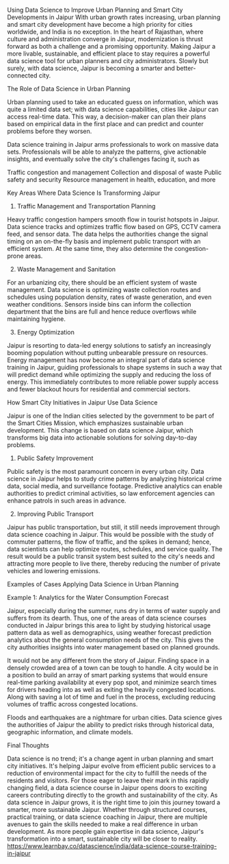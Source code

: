 Using Data Science to Improve Urban Planning and Smart City Developments in Jaipur
With urban growth rates increasing, urban planning and smart city development have become a high priority for cities worldwide, and India is no exception. In the heart of Rajasthan, where culture and administration converge in Jaipur, modernization is thrust forward as both a challenge and a promising opportunity. Making Jaipur a more livable, sustainable, and efficient place to stay requires a powerful data science tool for urban planners and city administrators. Slowly but surely, with data science, Jaipur is becoming a smarter and better-connected city.

The Role of Data Science in Urban Planning

Urban planning used to take an educated guess on information, which was quite a limited data set; with data science capabilities, cities like Jaipur can access real-time data. This way, a decision-maker can plan their plans based on empirical data in the first place and can predict and counter problems before they worsen.

Data science training in Jaipur arms professionals to work on massive data sets. Professionals will be able to analyze the patterns, give actionable insights, and eventually solve the city's challenges facing it, such as

Traffic congestion and management
Collection and disposal of waste
Public safety and security
Resource management in health, education, and more

Key Areas Where Data Science Is Transforming Jaipur

1. Traffic Management and Transportation Planning

Heavy traffic congestion hampers smooth flow in tourist hotspots in Jaipur. Data science tracks and optimizes traffic flow based on GPS, CCTV camera feed, and sensor data. The data helps the authorities change the signal timing on an on-the-fly basis and implement public transport with an efficient system. At the same time, they also determine the congestion-prone areas.

2. Waste Management and Sanitation

For an urbanizing city, there should be an efficient system of waste management. Data science is optimizing waste collection routes and schedules using population density, rates of waste generation, and even weather conditions. Sensors inside bins can inform the collection department that the bins are full and hence reduce overflows while maintaining hygiene.

3. Energy Optimization

Jaipur is resorting to data-led energy solutions to satisfy an increasingly booming population without putting unbearable pressure on resources. Energy management has now become an integral part of data science training in Jaipur, guiding professionals to shape systems in such a way that will predict demand while optimizing the supply and reducing the loss of energy. This immediately contributes to more reliable power supply access and fewer blackout hours for residential and commercial sectors.

 How Smart City Initiatives in Jaipur Use Data Science

Jaipur is one of the Indian cities selected by the government to be part of the Smart Cities Mission, which emphasizes sustainable urban development. This change is based on data science Jaipur, which transforms big data into actionable solutions for solving day-to-day problems.

1. Public Safety Improvement

Public safety is the most paramount concern in every urban city. Data science in Jaipur helps to study crime patterns by analyzing historical crime data, social media, and surveillance footage. Predictive analytics can enable authorities to predict criminal activities, so law enforcement agencies can enhance patrols in such areas in advance.

 2. Improving Public Transport

Jaipur has public transportation, but still, it still needs improvement through data science coaching in Jaipur. This would be possible with the study of commuter patterns, the flow of traffic, and the spikes in demand; hence, data scientists can help optimize routes, schedules, and service quality. The result would be a public transit system best suited to the city's needs and attracting more people to live there, thereby reducing the number of private vehicles and lowering emissions.

Examples of Cases Applying Data Science in Urban Planning

 Example 1: Analytics for the Water Consumption Forecast

Jaipur, especially during the summer, runs dry in terms of water supply and suffers from its dearth. Thus, one of the areas of data science courses conducted in Jaipur brings this area to light by studying historical usage pattern data as well as demographics, using weather forecast prediction analytics about the general consumption needs of the city. This gives the city authorities insights into water management based on planned grounds.

It would not be any different from the story of Jaipur. Finding space in a densely crowded area of a town can be tough to handle. A city would be in a position to build an array of smart parking systems that would ensure real-time parking availability at every pop spot, and minimize search times for drivers heading into as well as exiting the heavily congested locations. Along with saving a lot of time and fuel in the process, excluding reducing volumes of traffic across congested locations.

Floods and earthquakes are a nightmare for urban cities. Data science gives the authorities of Jaipur the ability to predict risks through historical data, geographic information, and climate models.

Final Thoughts

Data science is no trend; it's a change agent in urban planning and smart city initiatives. It's helping Jaipur evolve from efficient public services to a reduction of environmental impact for the city to fulfill the needs of the residents and visitors. For those eager to leave their mark in this rapidly changing field, a data science course in Jaipur opens doors to exciting careers contributing directly to the growth and sustainability of the city. As data science in Jaipur grows, it is the right time to join this journey toward a smarter, more sustainable Jaipur. Whether through structured courses, practical training, or data science coaching in Jaipur, there are multiple avenues to gain the skills needed to make a real difference in urban development. As more people gain expertise in data science, Jaipur's transformation into a smart, sustainable city will be closer to reality.
https://www.learnbay.co/datascience/india/data-science-course-training-in-jaipur
